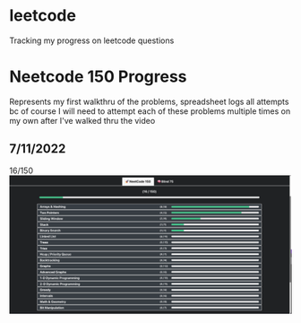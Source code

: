 # leetcode
Tracking my progress on leetcode questions

<h1> Neetcode 150 Progress </h1>

<body> Represents my first walkthru of the problems, spreadsheet logs all attempts bc of course I will need to attempt each of these problems multiple times on my own after I've walked thru the video </body>

<h2> 7/11/2022 </h2>

16/150
![7-11](/images/7-11.png)